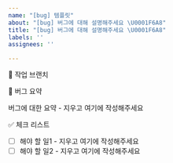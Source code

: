 ```yaml
---
name: "[bug] 템플릿"
about: "[bug] 버그에 대해 설명해주세요 \U0001F6A8"
title: "[bug] 버그에 대해 설명해주세요 \U0001F6A8"
labels: ''
assignees: ''

---
```


🌳 작업 브랜치

📝 버그 요약
<!-- 버그에 대해서 설명해주세요. -->

버그에 대한 요약 - 지우고 여기에 작성해주세요

✅ 체크 리스트
<!-- 해야 할 일을 적어주세요. -->

- [ ] 해야 할 일1 - 지우고 여기에 작성해주세요
- [ ] 해야 할 일2 - 지우고 여기에 작성해주세요
